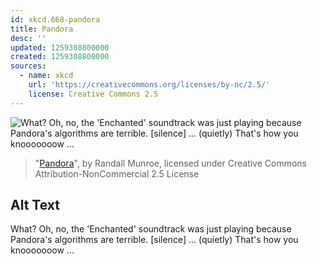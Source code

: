 ```yaml
---
id: xkcd.668-pandora
title: Pandora
desc: ''
updated: 1259308800000
created: 1259308800000
sources:
  - name: xkcd
    url: 'https://creativecommons.org/licenses/by-nc/2.5/'
    license: Creative Commons 2.5
---
```

![What?  Oh, no, the 'Enchanted' soundtrack was just playing because Pandora's algorithms are terrible.  \[silence\] ... (quietly) That's how you knooooooow ...](https://imgs.xkcd.com/comics/pandora.png)
> "[Pandora](https://xkcd.com/668/)", by Randall Munroe, licensed under Creative Commons Attribution-NonCommercial 2.5 License

## Alt Text
What?  Oh, no, the 'Enchanted' soundtrack was just playing because Pandora's algorithms are terrible.  \[silence\] ... (quietly) That's how you knooooooow ...
